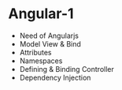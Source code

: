 # Angular-1

* Need of Angularjs
* Model View & Bind
* Attributes
* Namespaces
* Defining & Binding Controller
* Dependency Injection